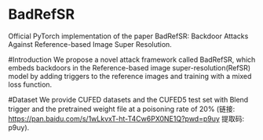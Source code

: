 # BadRefSR
Official PyTorch implementation of the paper BadRefSR: Backdoor Attacks Against Reference-based Image Super Resolution.

#Introduction
We propose a novel attack framework called BadRefSR, which embeds backdoors in the Reference-based image super-resolution(RefSR) model by adding triggers to the reference images and training with a mixed loss function.

#Dataset
We provide CUFED datasets and the CUFED5 test set with Blend trigger and the pretrained weight file at a poisoning rate of 20% (链接: https://pan.baidu.com/s/1wLkvxT-ht-T4Cw6PX0NE1Q?pwd=p9uy 提取码: p9uy).
